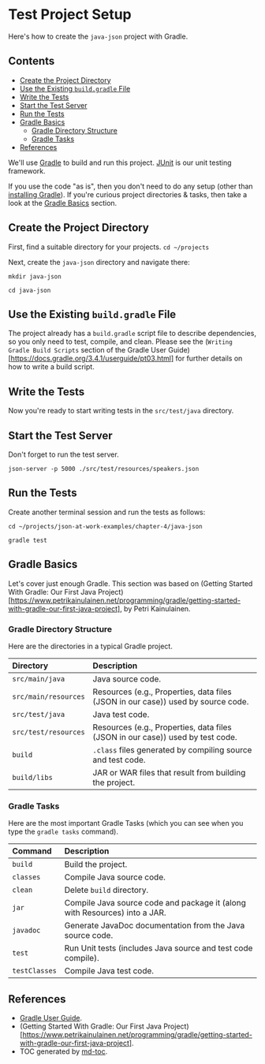 Test Project Setup
==================
Here's how to create the `java-json` project with Gradle.

## Contents
- [Create the Project Directory](#create-the-project-directory)
- [Use the Existing `build.gradle` File](#use-the-existing-buildgradle-file)
- [Write the Tests](#write-the-tests)
- [Start the Test Server](#start-the-test-server)
- [Run the Tests](#run-the-tests)
- [Gradle Basics](#gradle-basics)
    - [Gradle Directory Structure](#gradle-directory-structure)
    - [Gradle Tasks](#gradle-tasks)
- [References](#references)

We'll use [Gradle](http://www.gradle.org) to build and run this project. [JUnit](http://junit.org) is our unit testing framework.

If you use the code "as is", then you don't need to do any setup (other than [installing Gradle](https://github.com/tmarrs/json-at-work-examples/tree/master/appendix-a#install-gradle)).
If you're curious project directories & tasks, then take a look at the [Gradle Basics](#gradle-basics) section.


## Create the Project Directory
First, find a suitable directory for your projects.
`cd ~/projects`

Next, create the `java-json` directory and navigate there:
```
mkdir java-json

cd java-json
```

## Use the Existing `build.gradle` File
The project already has a ```build.gradle``` script file to describe dependencies, so you only need to test, compile, and clean. Please see the (`Writing Gradle Build Scripts` section of the Gradle User Guide)[https://docs.gradle.org/3.4.1/userguide/pt03.html] for further details on how to write a build script.


## Write the Tests
Now you're ready to start writing tests in the `src/test/java` directory.


## Start the Test Server
Don't forget to run the test server.
```
json-server -p 5000 ./src/test/resources/speakers.json
```


## Run the Tests
Create another terminal session and run the tests as follows:
```
cd ~/projects/json-at-work-examples/chapter-4/java-json

gradle test
```


## Gradle Basics 
Let's cover just enough Gradle. This section was based on (Getting Started With Gradle: Our First Java Project)[https://www.petrikainulainen.net/programming/gradle/getting-started-with-gradle-our-first-java-project], by Petri Kainulainen.

### Gradle Directory Structure 
Here are the directories in a typical Gradle project.

| Directory            | Description                                                                      |
|:---------------------|:---------------------------------------------------------------------------------|
| `src/main/java`      | Java source code.                                                                |
| `src/main/resources` | Resources (e.g., Properties, data files (JSON in our case)) used by source code. |
| `src/test/java`      | Java test code.                                                                  |
| `src/test/resources` | Resources (e.g., Properties, data files (JSON in our case)) used by test code.   |
| `build`              | `.class` files generated by compiling source and test code.                      |
| `build/libs`         | JAR or WAR files that result from building the project.                          |

### Gradle Tasks 
Here are the most important Gradle Tasks (which you can see when you type the `gradle tasks` command).

| Command       | Description                                                                |
|:--------------|:---------------------------------------------------------------------------|
| `build`       | Build the project.                                                         |
| `classes`     | Compile Java source code.                                                  |
| `clean`       | Delete `build` directory.                                                  |
| `jar`         | Compile Java source code and package it (along with Resources) into a JAR. |
| `javadoc`     | Generate JavaDoc documentation from the Java source code.                  |
| `test`        | Run Unit tests (includes Java source and test code compile).               |
| `testClasses` | Compile Java test code.                                                    |


## References
* [Gradle User Guide](https://docs.gradle.org/3.4.1/userguide/userguide.html).
* (Getting Started With Gradle: Our First Java Project)[https://www.petrikainulainen.net/programming/gradle/getting-started-with-gradle-our-first-java-project].
* TOC generated by [md-toc](https://www.npmjs.com/package/md-toc).
